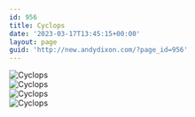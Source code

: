 ```yaml
---
id: 956
title: Cyclops
date: '2023-03-17T13:45:15+00:00'
layout: page
guid: 'http://new.andydixon.com/?page_id=956'
---
```


![Cyclops](https://i0.wp.com/assets.g8x2.ldn.idrivee2-23.com/posters/Cyclops%2001.jpg?w=1200&ssl=1 "Cyclops")  
![Cyclops](https://i0.wp.com/assets.g8x2.ldn.idrivee2-23.com/posters/Cyclops%2002.jpg?w=1200&ssl=1 "Cyclops")  
![Cyclops](https://i0.wp.com/assets.g8x2.ldn.idrivee2-23.com/posters/Cyclops%2003.jpg?w=1200&ssl=1 "Cyclops")  
![Cyclops](https://i0.wp.com/assets.g8x2.ldn.idrivee2-23.com/posters/Cyclops%2004.jpg?w=1200&ssl=1 "Cyclops")